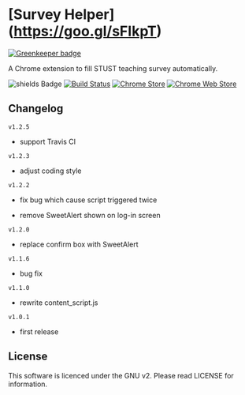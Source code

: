 [Survey Helper] (https://goo.gl/sFIkpT)
=============

[![Greenkeeper badge](https://badges.greenkeeper.io/osk2/Survey_Helper.svg)](https://greenkeeper.io/)

A Chrome extension to fill STUST teaching survey automatically.

![shields Badge](https://img.shields.io/badge/license-GPLv2-blue.svg)
[![Build Status](https://travis-ci.org/osk2/Survey_Helper.svg?branch=master)](https://travis-ci.org/osk2/Survey_Helper)
[![Chrome Store](https://img.shields.io/chrome-web-store/v/ldfoemphhkpifbmoapiokpfbkgaklemj.svg)](https://chrome.google.com/webstore/detail/%E5%95%8F%E5%8D%B7%E5%8A%A9%E6%89%8B%EF%B8%B0%E5%8D%97%E5%8F%B0%E7%A7%91%E5%A4%A7%E7%89%88/ldfoemphhkpifbmoapiokpfbkgaklemj?hl=zh-TW)
[![Chrome Web Store](https://img.shields.io/chrome-web-store/rating/ldfoemphhkpifbmoapiokpfbkgaklemj.svg)](https://chrome.google.com/webstore/detail/%E5%95%8F%E5%8D%B7%E5%8A%A9%E6%89%8B%EF%B8%B0%E5%8D%97%E5%8F%B0%E7%A7%91%E5%A4%A7%E7%89%88/ldfoemphhkpifbmoapiokpfbkgaklemj?hl=zh-TW)

## Changelog ##

`v1.2.5`

- support Travis CI

`v1.2.3`

- adjust coding style

`v1.2.2`

- fix bug which cause script triggered twice

- remove SweetAlert shown on log-in screen

`v1.2.0`

- replace confirm box with SweetAlert

`v1.1.6`

- bug fix

`v1.1.0`

- rewrite content_script.js

`v1.0.1`

- first release

## License ##

This software is licenced under the GNU v2. Please read LICENSE for information.

